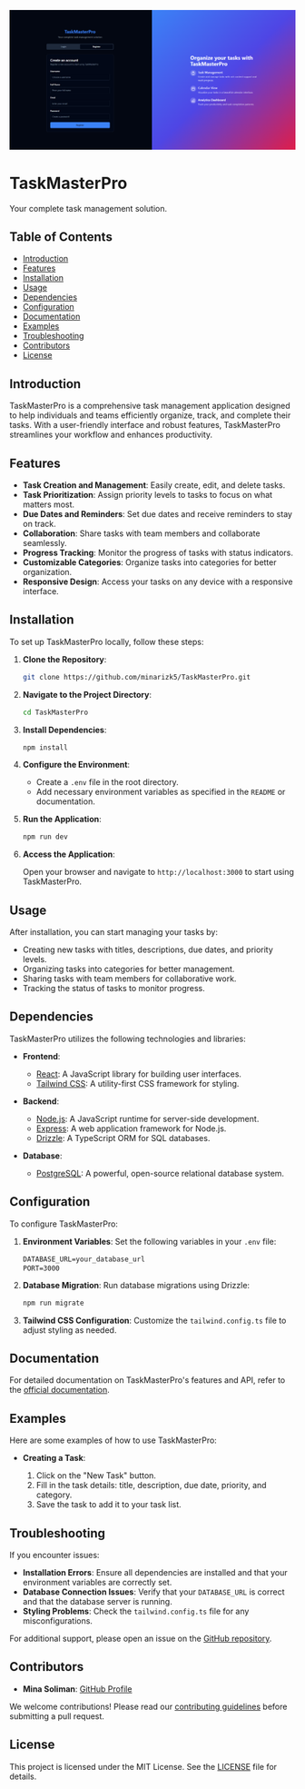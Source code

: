 ![Project Screenshot](./images/my-photo.png)
# TaskMasterPro

Your complete task management solution.

## Table of Contents

- [Introduction](#introduction)
- [Features](#features)
- [Installation](#installation)
- [Usage](#usage)
- [Dependencies](#dependencies)
- [Configuration](#configuration)
- [Documentation](#documentation)
- [Examples](#examples)
- [Troubleshooting](#troubleshooting)
- [Contributors](#contributors)
- [License](#license)

## Introduction

TaskMasterPro is a comprehensive task management application designed to help individuals and teams efficiently organize, track, and complete their tasks. With a user-friendly interface and robust features, TaskMasterPro streamlines your workflow and enhances productivity.

## Features

- **Task Creation and Management**: Easily create, edit, and delete tasks.
- **Task Prioritization**: Assign priority levels to tasks to focus on what matters most.
- **Due Dates and Reminders**: Set due dates and receive reminders to stay on track.
- **Collaboration**: Share tasks with team members and collaborate seamlessly.
- **Progress Tracking**: Monitor the progress of tasks with status indicators.
- **Customizable Categories**: Organize tasks into categories for better organization.
- **Responsive Design**: Access your tasks on any device with a responsive interface.

## Installation

To set up TaskMasterPro locally, follow these steps:

1. **Clone the Repository**:

   ```bash
   git clone https://github.com/minarizk5/TaskMasterPro.git
   ```

2. **Navigate to the Project Directory**:

   ```bash
   cd TaskMasterPro
   ```

3. **Install Dependencies**:

   ```bash
   npm install
   ```

4. **Configure the Environment**:

   - Create a `.env` file in the root directory.
   - Add necessary environment variables as specified in the `README` or documentation.

5. **Run the Application**:

   ```bash
   npm run dev
   ```

6. **Access the Application**:

   Open your browser and navigate to `http://localhost:3000` to start using TaskMasterPro.

## Usage

After installation, you can start managing your tasks by:

- Creating new tasks with titles, descriptions, due dates, and priority levels.
- Organizing tasks into categories for better management.
- Sharing tasks with team members for collaborative work.
- Tracking the status of tasks to monitor progress.

## Dependencies

TaskMasterPro utilizes the following technologies and libraries:

- **Frontend**:
  - [React](https://reactjs.org/): A JavaScript library for building user interfaces.
  - [Tailwind CSS](https://tailwindcss.com/): A utility-first CSS framework for styling.

- **Backend**:
  - [Node.js](https://nodejs.org/): A JavaScript runtime for server-side development.
  - [Express](https://expressjs.com/): A web application framework for Node.js.
  - [Drizzle](https://github.com/drizzle-team/drizzle-orm): A TypeScript ORM for SQL databases.

- **Database**:
  - [PostgreSQL](https://www.postgresql.org/): A powerful, open-source relational database system.

## Configuration

To configure TaskMasterPro:

1. **Environment Variables**: Set the following variables in your `.env` file:

   ```env
   DATABASE_URL=your_database_url
   PORT=3000
   ```

2. **Database Migration**: Run database migrations using Drizzle:

   ```bash
   npm run migrate
   ```

3. **Tailwind CSS Configuration**: Customize the `tailwind.config.ts` file to adjust styling as needed.

## Documentation

For detailed documentation on TaskMasterPro's features and API, refer to the [official documentation](https://github.com/minarizk5/TaskMasterPro/wiki).

## Examples

Here are some examples of how to use TaskMasterPro:

- **Creating a Task**:

  1. Click on the "New Task" button.
  2. Fill in the task details: title, description, due date, priority, and category.
  3. Save the task to add it to your task list.

## Troubleshooting

If you encounter issues:

- **Installation Errors**: Ensure all dependencies are installed and that your environment variables are correctly set.
- **Database Connection Issues**: Verify that your `DATABASE_URL` is correct and that the database server is running.
- **Styling Problems**: Check the `tailwind.config.ts` file for any misconfigurations.

For additional support, please open an issue on the [GitHub repository](https://github.com/minarizk5/TaskMasterPro/issues).

## Contributors

- **Mina Soliman**: [GitHub Profile](https://github.com/minarizk5)

We welcome contributions! Please read our [contributing guidelines](https://github.com/minarizk5/TaskMasterPro/blob/main/CONTRIBUTING.md) before submitting a pull request.

## License

This project is licensed under the MIT License. See the [LICENSE](https://github.com/minarizk5/TaskMasterPro/blob/main/LICENSE) file for details. 
